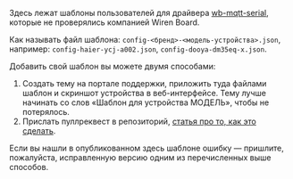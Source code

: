 Здесь лежат шаблоны пользователей для драйвера [wb-mqtt-serial](https://wirenboard.com/wiki/Wb-mqtt-serial_driver), которые не проверялись компанией Wiren Board.

Как называть файл шаблона: 
`config-<бренд>-<модель-устройства>.json`, например: `config-haier-ycj-a002.json`, `config-dooya-dm35eq-x.json`.


Добавить свой шаблон вы можете двумя способами:
1. Создать тему на портале поддержки, приложить туда файлами шаблон и скриншот устройства в веб-интерфейсе. Тему лучше начинать со слов «Шаблон для устройства МОДЕЛЬ», чтобы не потерялось.
2. Прислать пуллреквест в репозиторий, [статья про то, как это сделать](https://habr.com/ru/post/125999/).

Если вы нашли в опубликованном здесь шаблоне ошибку — пришлите, пожалуйста, исправленную версию одним из перечисленных выше способов.